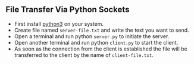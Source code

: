 ## File Transfer Via Python Sockets

- First install [python3](https://www.python.org/downloads/) on your system.
- Create file named `server-file.txt` and write the text you want to send.
- Open a terminal and run python `server.py` to initiate the server.
- Open another terminal and run python `client.py` to start the client.
- As soon as the connection from the client is established the file will be transferred to the client by the name of `client-file.txt`.
